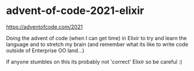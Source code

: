 # advent-of-code-2021-elixir
https://adventofcode.com/2021

Doing the advent of code (when I can get time) in Elixir to try and learn the language and to stretch my brain (and remember what its like to write code 
outside of Enterprise OO land...) 

If anyone stumbles on this its probably not 'correct' Elixir so be careful :) 
